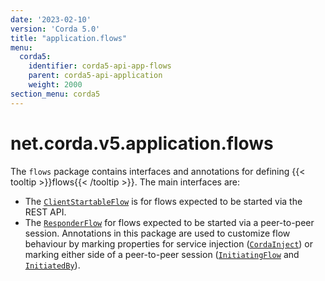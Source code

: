 ```yaml
---
date: '2023-02-10'
version: 'Corda 5.0'
title: "application.flows"
menu:
  corda5:
    identifier: corda5-api-app-flows
    parent: corda5-api-application
    weight: 2000
section_menu: corda5
---
```

# net.corda.v5.application.flows
The `flows` package contains interfaces and annotations for defining {{< tooltip >}}flows{{< /tooltip >}}. The main interfaces are:

* The <a href="../../../../../../api-ref/corda/5.0/net/corda/v5/application/flows/ClientStartableFlow.html" target="_blank">`ClientStartableFlow`</a> is for flows expected to be started via the REST API.
* The  <a href="../../../../../../api-ref/corda/5.0/net/corda/v5/application/flows/ResponderFlow.html" target="_blank">`ResponderFlow`</a> for flows expected to be started via a peer-to-peer session. Annotations in this package are used to customize flow behaviour by marking properties for service injection (<a href="../../../../../../api-ref/corda/5.0/net/corda/v5/application/flows/CordaInject.html" target="_blank">`CordaInject`</a>) or marking either side of a peer-to-peer session (<a href="../../../../../../api-ref/corda/5.0/net/corda/v5/application/flows/InitiatingFlow.html" target="_blank">`InitiatingFlow`</a> and <a href="../../../../../../api-ref/corda/5.0/net/corda/v5/application/flows/InitiatedBy.html" target="_blank">`InitiatedBy`</a>).
